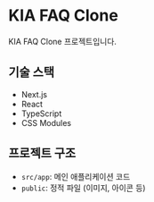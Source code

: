 # KIA FAQ Clone

KIA FAQ Clone 프로젝트입니다.

## 기술 스택

- Next.js
- React
- TypeScript
- CSS Modules

## 프로젝트 구조

- `src/app`: 메인 애플리케이션 코드
- `public`: 정적 파일 (이미지, 아이콘 등)
